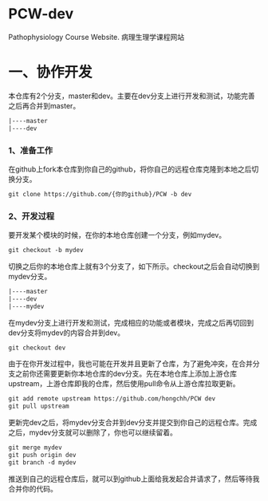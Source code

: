 # PCW-dev
Pathophysiology Course Website. 病理生理学课程网站

# 一、协作开发
本仓库有2个分支，master和dev。主要在dev分支上进行开发和测试，功能完善之后再合并到master。
```txt
|----master
|----dev
```
### 1、准备工作
在github上fork本仓库到你自己的github，将你自己的远程仓库克隆到本地之后切换分支。
```txt
git clone https://github.com/{你的github}/PCW -b dev
```
### 2、开发过程
要开发某个模块的时候，在你的本地仓库创建一个分支，例如mydev。
```txt
git checkout -b mydev
```
切换之后你的本地仓库上就有3个分支了，如下所示。checkout之后会自动切换到mydev分支。
```txt
|----master
|----dev
|----mydev
```
在mydev分支上进行开发和测试，完成相应的功能或者模块，完成之后再切回到dev分支将mydev的内容合并到dev。
```txt
git checkout dev
```
由于在你开发过程中，我也可能在开发并且更新了仓库，为了避免冲突，在合并分支之前你还需要更新你本地仓库的dev分支。先在本地仓库上添加上游仓库upstream，上游仓库即我的仓库，然后使用pull命令从上游仓库拉取更新。
```txt
git add remote upstream https://github.com/hongchh/PCW dev
git pull upstream
```
更新完dev之后，将mydev分支合并到dev分支并提交到你自己的远程仓库。完成之后，mydev分支就可以删除了，你也可以继续留着。
```txt
git merge mydev
git push origin dev
git branch -d mydev
```
推送到自己的远程仓库后，就可以到github上面给我发起合并请求了，然后等待我合并你的代码。
